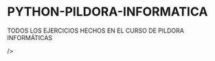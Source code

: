 # PYTHON-PILDORA-INFORMATICA
 TODOS LOS EJERCICIOS HECHOS EN EL CURSO DE PILDORA INFORMÁTICAS


<link rel="https://www.pildorasinformaticas.es/"<img align="left" src="https://www.pildorasinformaticas.es/wp-content/uploads/2023/05/logo-grande_b.jpg" width = 200px>/>


